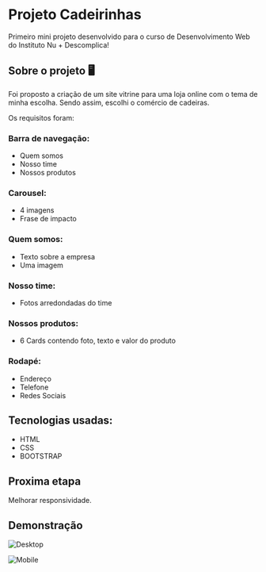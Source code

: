 
# Projeto Cadeirinhas

Primeiro mini projeto desenvolvido para o curso de Desenvolvimento Web do Instituto Nu + Descomplica!


## Sobre o projeto :desktop_computer:
Foi proposto a criação de um site vitrine para uma loja online com o tema de minha escolha. Sendo assim, escolhi o comércio de cadeiras.

Os requisitos foram:
### Barra de navegação:
   * Quem somos
   * Nosso time
   * Nossos produtos

### Carousel:
   * 4 imagens
   * Frase de impacto

### Quem somos:
   * Texto sobre a empresa
   * Uma imagem

### Nosso time:
   * Fotos arredondadas do time

### Nossos produtos:
   * 6 Cards contendo foto, texto e valor do produto

### Rodapé:
   * Endereço
   * Telefone
   * Redes Sociais
## Tecnologias usadas:

* HTML
* CSS
* BOOTSTRAP
## Proxima etapa

Melhorar responsividade.

## Demonstração

![Desktop](src/images/desktop.gif)

![Mobile](src/images/mobile.gif)


